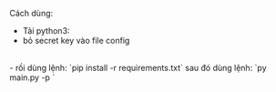 Cách dùng: 
<br>
- Tải python3: <br>
- bỏ secret key vào file config
<br>
- rồi dùng lệnh: `pip install -r requirements.txt`
sau đó dùng lệnh: `py main.py -p <PasswordHash>`
